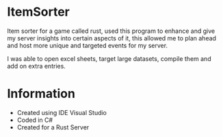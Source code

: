 # ItemSorter
Item sorter for a game called rust, used this program to enhance and give my server insights into certain aspects of it, this allowed me to plan ahead and host more unique and targeted events for my server.

I was able to open excel sheets, target large datasets, compile them and add on extra entries.

# Information
  - Created using IDE Visual Studio
  - Coded in C#
  - Created for a Rust Server
